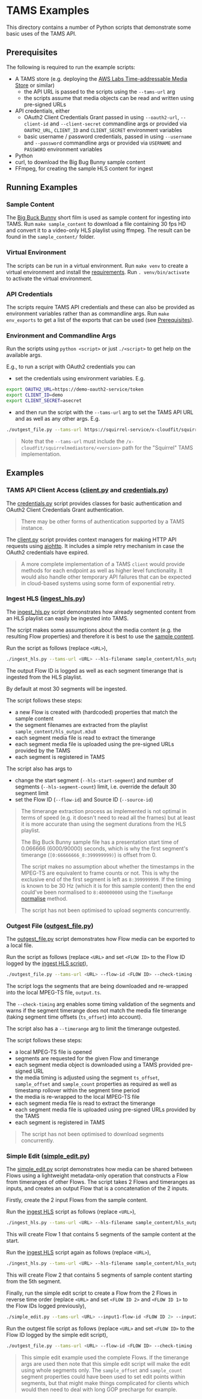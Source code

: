 # TAMS Examples

This directory contains a number of Python scripts that demonstrate some basic uses of the TAMS API.

## Prerequisites

The following is required to run the example scripts:

* A TAMS store (e.g. deploying the [AWS Labs Time-addressable Media Store](https://github.com/awslabs/time-addressable-media-store) or similar)
  * the API URL is passed to the scripts using the `--tams-url` arg
  * the scripts assume that media objects can be read and written using pre-signed URLs
* API credentials, either
  * OAuth2 Client Credentials Grant passed in using `--oauth2-url`, `--client-id` and `--client-secret` commandline args or provided via `OAUTH2_URL`, `CLIENT_ID` and `CLIENT_SECRET` environment variables
  * basic username / password credentials, passed in using `--username` and `--password` commandline args or provided via `USERNAME` and `PASSWORD` environment variables
* Python
* curl, to download the Big Bug Bunny sample content
* FFmpeg, for creating the sample HLS content for ingest

## Running Examples

### Sample Content

The [Big Buck Bunny](https://peach.blender.org/) short film is used as sample content for ingesting into TAMS.
Run `make sample_content` to download a file containing 30 fps HD and convert it to a video-only HLS playlist using ffmpeg.
The result can be found in the `sample_content/` folder.

### Virtual Environment

The scripts can be run in a virtual environment.
Run `make venv` to create a virtual environment and install the [requirements](./requirements.txt).
Run `. venv/bin/activate` to activate the virtual environment.

### API Credentials

The scripts require TAMS API credentials and these can also be provided as environment variables rather than as commandline args.
Run `make env_exports` to get a list of the exports that can be used (see [Prerequisites](#prerequisites)).

### Environment and Commandline Args

Run the scripts using `python <script>` or just `./<script>` to get help on the available args.

E.g., to run a script with OAuth2 credentials you can

* set the credentials using environment variables.
E.g.

```bash
export OAUTH2_URL=https://demo-oauth2-service/token
export CLIENT_ID=demo
export CLIENT_SECRET=asecret
```

* and then run the script with the `--tams-url` arg to set the TAMS API URL and as well as any other args.
E.g.

```bash
./outgest_file.py --tams-url https://squirrel-service/x-cloudfit/squirrelmediastore/v5.1 --flow-id eca3c5ff-d5b0-44b7-bd17-e58863f69bed --check-timing --output output.ts
```

> Note that the `--tams-url` must include the `/x-cloudfit/squirrelmediastore/<version>` path for the "Squirrel" TAMS implementation.

## Examples

### TAMS API Client Access ([client.py](./client.py) and [credentials.py](./credentials.py))

The [credentials.py](./credentials.py) script provides classes for basic authentication and OAuth2 Client Credentials Grant authentication.

> There may be other forms of authentication supported by a TAMS instance.

The [client.py](./client.py) script provides context managers for making HTTP API requests using [aiohttp](https://docs.aiohttp.org/en/stable/).
It includes a simple retry mechanism in case the OAuth2 credentials have expired.

> A more complete implementation of a TAMS `client` would provide methods for each endpoint as well as higher level functionality.
It would also handle other temporary API failures that can be expected in cloud-based systems using some form of exponential retry.

### Ingest HLS ([ingest_hls.py](./ingest_hls.py))

The [ingest_hls.py](./ingest_hls.py) script demonstrates how already segmented content from an HLS playlist can easily be ingested into TAMS.

The script makes some assumptions about the media content (e.g. the resulting Flow properties) and therefore it is best to use the [sample content](#sample-content).

Run the script as follows (replace `<URL>`),

```bash
./ingest_hls.py --tams-url <URL> --hls-filename sample_content/hls_output.m3u8
```

The output Flow ID is logged as well as each segment timerange that is ingested from the HLS playlist.

By default at most 30 segments will be ingested.

The script follows these steps:

* a new Flow is created with (hardcoded) properties that match the sample content
* the segment filenames are extracted from the playlist `sample_content/hls_output.m3u8`
* each segment media file is read to extract the timerange
* each segment media file is uploaded using the pre-signed URLs provided by the TAMS
* each segment is registered in TAMS

The script also has args to

* change the start segment (`--hls-start-segment`) and number of segments (`--hls-segment-count`) limit, i.e. override the default 30 segment limit
* set the Flow ID (`--flow-id`) and Source ID (`--source-id`)

> The timerange extraction process as implemented is not optimal in terms of speed (e.g. it doesn't need to read all the frames) but at least it is more accurate than using the segment durations from the HLS playlist.
>
> The Big Buck Bunny sample file has a presentation start time of 0.066666 (6000/90000) seconds, which is why the first segment's timerange (`[0:66666666_8:399999999)`) is offset from 0.
>
> The script makes no assumption about whether the timestamps in the MPEG-TS are equivalent to frame counts or not.
This is why the exclusive end of the first segment is left as `8:399999999`.
If the timing is known to be 30 Hz (which it is for this sample content) then the end could've been normalised to `8:400000000` using the `TimeRange` [normalise](https://bbc.github.io/rd-apmm-python-lib-mediatimestamp/mediatimestamp/mediatimestamp.html#TimeRange.normalise) method.
>
> The script has not been optimised to upload segments concurrently.

### Outgest File ([outgest_file.py](./outgest_file.py))

The [outgest_file.py](./ingest_hls.py) script demonstrates how Flow media can be exported to a local file.

Run the script as follows (replace `<URL>` and set `<FLOW ID>` to the Flow ID logged by the [ingest HLS script](#ingest-hls-ingest_hlspy)),

```bash
./outgest_file.py --tams-url <URL> --flow-id <FLOW ID> --check-timing --output output.ts
```

The script logs the segments that are being downloaded and re-wrapped into the local MPEG-TS file, `output.ts`.

The `--check-timing` arg enables some timing validation of the segments and warns if the segment timerange does not match the media file timerange (taking segment time offsets (`ts_offset`) into account).

The script also has a `--timerange` arg to limit the timerange outgested.

The script follows these steps:

* a local MPEG-TS file is opened
* segments are requested for the given Flow and timerange
* each segment media object is downloaded using a TAMS provided pre-signed URL
* the media timing is adjusted using the segment `ts_offset`, `sample_offset` and `sample_count` properties as required as well as timestamp rollover within the segment time period
* the media is re-wrapped to the local MPEG-TS file
* each segment media file is read to extract the timerange
* each segment media file is uploaded using pre-signed URLs provided by the TAMS
* each segment is registered in TAMS

> The script has not been optimised to download segments concurrently.

### Simple Edit ([simple_edit.py](./simple_edit.py))

The [simple_edit.py](./ingest_hls.py) script demonstrates how media can be shared between Flows using a lightweight metadata-only operation that constructs a Flow from timeranges of other Flows.
The script takes 2 Flows and timeranges as inputs, and creates an output Flow that is a concatenation of the 2 inputs.

Firstly, create the 2 input Flows from the sample content.

Run the [ingest HLS](#ingest-hls-ingest_hlspy) script as follows (replace `<URL>`),

```bash
./ingest_hls.py --tams-url <URL> --hls-filename sample_content/hls_output.m3u8 --hls-start-segment 0 --hls-segment-count 5
```

This will create Flow 1 that contains 5 segments of the sample content at the start.

Run the [ingest HLS](#ingest-hls-ingest_hlspy) script again as follows (replace `<URL>`),

```bash
./ingest_hls.py --tams-url <URL> --hls-filename sample_content/hls_output.m3u8 --hls-start-segment 5 --hls-segment-count 5
```

This will create Flow 2 that contains 5 segments of sample content starting from the 5th segment.

Finally, run the simple edit script to create a Flow from the 2 Flows in reverse time order (replace `<URL>` and set `<FLOW ID 2>` and `<FLOW ID 1>` to the Flow IDs logged previously),

```bash
./simple_edit.py --tams-url <URL> --input1-flow-id <FLOW ID 2> --input2-flow-id <FLOW ID 1>
```

Run the outgest file script as follows (replace `<URL>` and set `<FLOW ID>` to the Flow ID logged by the simple edit script),

```bash
./outgest_file.py --tams-url <URL> --flow-id <FLOW ID> --check-timing --output output.ts
```

> This simple edit example used the complete Flows.
If the timerange args are used then note that this simple edit script will make the edit using whole segments only.
The `sample_offset` and `sample_count` segment properties could have been used to set edit points within segments, but that might make things complicated for clients which would then need to deal with long GOP precharge for example.
